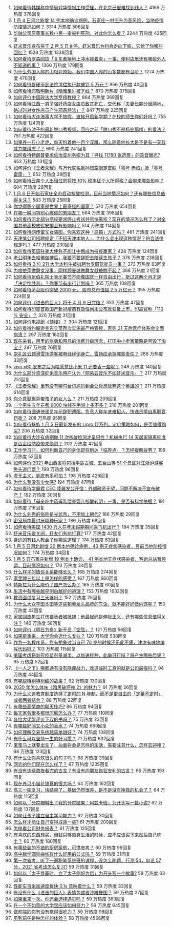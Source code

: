 1. [如何看待韩媒称中情局对华情报工作受挫，在北京已很难找到线人？](https://www.zhihu.com/question/437918712) 4169 万热度 378回复
1. [1 月 4 日河北新增 14 例本地确诊病例，石家庄一村庄升为高风险，当地疫情防控情况如何？](https://www.zhihu.com/question/437919573) 3314 万热度 506回复
1. [华融公司原董事长赖小民一审被判死刑，对此你怎么看？](https://www.zhihu.com/question/437997866) 2244 万热度 425回复
1. [虾米音乐宣布将于 2 月 5 日关停，虾米音乐为何会走向下坡，它给了你哪些回忆？](https://www.zhihu.com/question/437935314) 1528 万热度 1338回复
1. [如何看待罗森回应「关东煮掉地上冲水接着卖」一事，便利店里还有哪些外人不知道的事？](https://www.zhihu.com/question/437925753) 1360 万热度 179回复
1. [为什么外国人爬的山相对原始，我们中国人爬的山多数都有台阶？](https://www.zhihu.com/question/437207687) 1274 万热度 470回复
1. [如何看待提硬币到法院清偿执行款被罚 5 万元？](https://www.zhihu.com/question/438011892) 956 万热度 40回复
1. [如何看待郭敬明新片《晴雅集》被下线？](https://www.zhihu.com/question/437904154) 870 万热度 375回复
1. [如何评价中国政法大学罗翔教授？](https://www.zhihu.com/question/378314247) 864 万热度 369回复
1. [如何看待江西一男子强奸药店女店员致其死亡，交代称「夫妻长期分居两地，路过时对女性店员产生邪恶想法」？](https://www.zhihu.com/question/437994247) 847 万热度 225回复
1. [如何看待大连海事大学不放假，直接开启新学期？在校的师生你们好吗？](https://www.zhihu.com/question/437968750) 755 万热度 124回复
1. [如何看待池子的最新脱口秀视频，回应之前「脱口秀不是杨笠那样」的看法？](https://www.zhihu.com/question/437882093) 751 万热度 422回复
1. [如果养一只小老虎，每天抱着他一百个深蹲，那么随着他长大是不是有一天我就力能缚虎了？](https://www.zhihu.com/question/437834455) 690 万热度 241回复
1. [如何看待特朗普要求佐治亚州务卿为其「寻找 11780 张选票」的录音曝光?](https://www.zhihu.com/question/437803848) 653 万热度 131回复
1. [如何评价《王者荣耀》与万代联名款孙悟空限定皮肤「零号·赤焰」及「零号·雷霆」？](https://www.zhihu.com/question/437997882) 652 万热度 29回复
1. [如何看待云南个人出租住房将按 10% 税率征个人所得税？会带来哪些影响？](https://www.zhihu.com/question/438017849) 604 万热度 28回复
1. [1 月 6 日开始石家庄全市启动核酸检测，目前当地情况如何？还有哪些信息值得关注？](https://www.zhihu.com/question/438043907) 583 万热度 25回复
1. [你觉得哪个国家是世界上最奇怪的国家？](https://www.zhihu.com/question/391549284) 570 万热度 654回复
1. [在哪一瞬间特别心疼你的男朋友？](https://www.zhihu.com/question/324723408) 564 万热度 398回复
1. [如何看待河北部分高校要求停止考试并尽快离校？现在的情况怎么样了？对全国其他高校放假安排会有影响吗？](https://www.zhihu.com/question/437944357) 514 万热度 114回复
1. [如何看待网传雷军女装图，你喜欢这种「恶搞」方式吗？](https://www.zhihu.com/question/437790603) 481 万热度 241回复
1. [天津某公司招聘规定「不招天津本地人」，为什么会出现这种情况？符合法律规定吗？](https://www.zhihu.com/question/437897311) 477 万热度 230回复
1. [如何看待英国驻美大使称不能让中俄成为抗疫赢家？](https://www.zhihu.com/question/437916577) 428 万热度 124回复
1. [老公明年去哈佛做博后，我要不要辞职去陪读生孩子？](https://www.zhihu.com/question/304754968) 376 万热度 238回复
1. [如何看待 3 位 211 大学本科生被拟聘为专职驾驶员一事？](https://www.zhihu.com/question/437948397) 373 万热度 83回复
1. [为啥依萍做舞女没事，同样顾曼璐做舞女就被瞧不起？](https://www.zhihu.com/question/351647835) 368 万热度 21回复
1. [如何看待张伯礼院士表示春节不能像国庆一样自由出行，挺过这两个月才是「决定性胜利」？你春节有出行计划吗？](https://www.zhihu.com/question/437770306) 365 万热度 108回复
1. [如何看待茅台股价突破 2000 元， 股市总市值超 2.5 万亿元？](https://www.zhihu.com/question/437796267) 355 万热度 224回复
1. [如何评价《进击的巨人》将于 4 月 9 日完结？](https://www.zhihu.com/question/437945582) 333 万热度 47回复
1. [如何看待印度首款国产新冠疫苗有效性尚未公布就获批上市，印高官称「110 % 安全」？](https://www.zhihu.com/question/437837761) 320 万热度 31回复
1. [如何评价电视剧《顶楼》？](https://www.zhihu.com/question/423817224) 304 万热度 121回复
1. [如何看待约翰逊宣告全英再次实施最严格管控，否则 21 天后医疗体系会全面崩溃？](https://www.zhihu.com/question/437920084) 297 万热度 162回复
1. [现在来看，阿里的张勇和蒋凡的消费升级理念，打压中小卖家策略是否毁了淘宝？](https://www.zhihu.com/question/437709457) 297 万热度 76回复
1. [崇礼区云顶滑雪场游客被电线绊倒身亡，雪场应承担哪些责任？](https://www.zhihu.com/question/437845860) 286 万热度 33回复
1. [vivo x60 发布之后为啥感觉比小米 11 还要香一些呢？](https://www.zhihu.com/question/437085029) 248 万热度 140回复
1. [为什么部分资深虾米音乐用户认为「网易云音乐不如虾米音乐」？](https://www.zhihu.com/question/265112354) 217 万热度 251回复
1. [《王者荣耀》里有没有哪句台词尴尬到会让你想放弃这个英雄的？](https://www.zhihu.com/question/421011240) 211 万热度 614回复
1. [你介意娶离异带孩子的女人么？](https://www.zhihu.com/question/23767446) 211 万热度 209回复
1. [一个男生五年花费 6000 块钱在手游上多不多？](https://www.zhihu.com/question/437874019) 210 万热度 201回复
1. [如何看待圆通快递员年前辞职遭阻，负责人称年底难招人，快递员擅自离职要罚款？](https://www.zhihu.com/question/437943527) 208 万热度 95回复
1. [如何看待魅族 1 月 5 日最新发布的 Lipro 灯系列，定价策略如何，是否值得购买?](https://www.zhihu.com/question/437977499) 206 万热度 32回复
1. [如何看待大连有病例做 11 次核酸检测才呈阳性？机械执行 14 天居家隔离标准是否会给防疫带来隐患？](https://www.zhihu.com/question/437829990) 202 万热度 42回复
1. [工作学习时，如何判断自己的身体即将到达「临界点」？怎样缓解疲劳？](https://www.zhihu.com/question/437928389) 199 万热度 52回复
1. [如何评价 2021 年山西省将包括平遥古城、五台山等 51 个景区对江浙沪游客免头道门票？](https://www.zhihu.com/question/437710299) 198 万热度 96回复
1. [虚无主义，到底有多可怕？](https://www.zhihu.com/question/309651606) 198 万热度 426回复
1. [为什么我没有少女感?](https://www.zhihu.com/question/437488060) 194 万热度 47回复
1. [如何看待学霸君 CEO 凌晨发公开信：外部融资无望，问题不解决不宣布破产？](https://www.zhihu.com/question/437548111) 192 万热度 30回复
1. [如何看待「母亲吃中药母乳喂养婴儿核酸转阴」一事，是否有科学依据？](https://www.zhihu.com/question/437841641) 191 万热度 216回复
1. [为什么刘秀的俗称是光武帝，不用加上朝代?](https://www.zhihu.com/question/419782186) 186 万热度 29回复
1. [密室局中最讨厌哪种玩家？](https://www.zhihu.com/question/425299177) 186 万热度 68回复
1. [如何看待美国 1430 万人在年末假期期间乘飞机出行？](https://www.zhihu.com/question/437547039) 184 万热度 35回复
1. [虾米音乐要关闭，虾友们有何打算?](https://www.zhihu.com/question/432893433) 177 万热度 42回复
1. [身边的有钱人教会了你哪些道理？](https://www.zhihu.com/question/430653175) 174 万热度 83回复
1. [1 月 5 日河北新增 20 例本地确诊病例，43 例无症状感染者，目前当地防控情况如何？](https://www.zhihu.com/question/438080315) 174 万热度 34回复
1. [1 月 5 日石家庄新增 19 例本土确诊， 41 例本地无症状感染者，客运总站暂停运，目前情况如何？](https://www.zhihu.com/question/438088274) 170 万热度 34回复
1. [什么样子的情侣关系能够长久？](https://www.zhihu.com/question/435769097) 168 万热度 274回复
1. [家里蹲三年以上是怎样的感受？](https://www.zhihu.com/question/47521365) 167 万热度 660回复
1. [特斯拉为什么降价？国产怎么办？](https://www.zhihu.com/question/437509545) 165 万热度 60回复
1. [生活中有哪些越早明白越好的道理？](https://www.zhihu.com/question/392680981) 153 万热度 1632回复
1. [教资面试复习三天够吗？](https://www.zhihu.com/question/362470005) 152 万热度 25回复
1. [为什么大众丰田本田等这些销量龙头品牌的车企，就不能好好做内饰呢？](https://www.zhihu.com/question/436310560) 150 万热度 42回复
1. [家属回应男生打伤猥亵者被批捕：他最起码是伸张正义，还有哪些信息值得关注？](https://www.zhihu.com/question/437949004) 146 万热度 58回复
1. [如何评价《明日方舟》新干员「空弦」？](https://www.zhihu.com/question/437277814) 121 万热度 56回复
1. [如果能重来，大学你会选什么专业？](https://www.zhihu.com/question/435234544) 120 万热度 538回复
1. [作为一名程序员，您有想象过当自己 70 岁的时候还乐此不疲，津津有味地编写代码吗？](https://www.zhihu.com/question/435809669) 103 万热度 115回复
1. [美国考虑将新冠疫苗剂量减半，以加速接种，此举可行吗？将产生哪些后果？](https://www.zhihu.com/question/437807369) 95 万热度 52回复
1. [《一人之下》哪都通有没有隐藏战力，难道临时工真的就是公司最强吗？](https://www.zhihu.com/question/433704774) 94 万热度 44回复
1. [有哪些特别特别甜的故事？](https://www.zhihu.com/question/417468331) 92 万热度 130回复
1. [2020 年怎么体味《暗黑破坏神 2》的魅力？](https://www.zhihu.com/question/418074976) 91 万热度 26回复
1. [为什么义务教育制度选择了定时的 N 年制，而不是更自由的「定量不定时」或者两者结合？](https://www.zhihu.com/question/438004268) 88 万热度 22回复
1. [有哪些高情商的聊天技巧?](https://www.zhihu.com/question/388010261) 86 万热度 94回复
1. [每天家务很多都很压抑怎么办？](https://www.zhihu.com/question/433811511) 77 万热度 110回复
1. [各位大佬能评价下我的书吗？](https://www.zhihu.com/question/437188228) 75 万热度 23回复
1. [有哪些好闻又小众的香水？](https://www.zhihu.com/question/21069312) 74 万热度 669回复
1. [如何理解交易系统越简单越好？](https://www.zhihu.com/question/391507791) 74 万热度 108回复
1. [有什么可以坚持一生的好习惯？](https://www.zhihu.com/question/427072891) 71 万热度 632回复
1. [宝宝马上就要出生了，后面将会是怎样的生活，需要注意什么，怎样去迎接？](https://www.zhihu.com/question/431746403) 68 万热度 123回复
1. [有什么让你喜欢很久的句子吗？](https://www.zhihu.com/question/437789442) 68 万热度 39回复
1. [网恋的你们现在怎么样了？](https://www.zhihu.com/question/385409863) 67 万热度 1235回复
1. [有没有连续熬夜看完的古言？有没有向朋友疯狂安利的古言？](https://www.zhihu.com/question/367566060) 66 万热度 193回复
1. [现在养只小猫花销真的很大吗？](https://www.zhihu.com/question/436404862) 64 万热度 162回复
1. [高三一轮复习，快结束了，基础仍然很差，是不是没有挽救的机会了？](https://www.zhihu.com/question/432005028) 64 万热度 115回复
1. [如何以「分院帽喊出了我的分院结果：阿兹卡班」为开头写一篇小说?](https://www.zhihu.com/question/386972533) 62 万热度 137回复
1. [如何让孩子建立自主学习能力？](https://www.zhihu.com/question/437375149) 62 万热度 30回复
1. [怎么样才能让自己变得成熟一些?](https://www.zhihu.com/question/433515031) 61 万热度 200回复
1. [怎样看公司财务报表？](https://www.zhihu.com/question/20324128) 61 万热度 125回复
1. [有喜欢的东西想买，但钱只够自身生活的时候，应不应该买下来然后自己吃土？](https://www.zhihu.com/question/310573650) 60 万热度 180回复
1. [有哪些装的不错的厨房案例，可供参考？](https://www.zhihu.com/question/384221517) 60 万热度 99回复
1. [高中数学圆锥曲线有什么好用的公式吗？](https://www.zhihu.com/question/33518288) 59 万热度 31回复
1. [第一次省考，听了一遍粉笔系统班的课程，没怎么刷题，行测 54，申论 57 分，2021 省考该怎么复习?](https://www.zhihu.com/question/432405406) 59 万热度 31回复
1. [如何以「太子登基时，立了太子侧妃为后」为开头写一个故事?](https://www.zhihu.com/question/425504348) 59 万热度 63回复
1. [性能车百米加速度每快 0.1s 意味着什么？](https://www.zhihu.com/question/433696786) 59 万热度 33回复
1. [有没有什么《进击的巨人》表情包或者沙雕梗图？](https://www.zhihu.com/question/434941232) 59 万热度 27回复
1. [如果重来一次，你还会选择遇见吗？](https://www.zhihu.com/question/434466113) 59 万热度 363回复
1. [在一个不如意的大学里应该如何努力？](https://www.zhihu.com/question/429880111) 59 万热度 645回复
1. [做前端的你有没有觉得很吃力？](https://www.zhihu.com/question/425782106) 59 万热度 98回复
1. [见到前任是种怎样的体验？](https://www.zhihu.com/question/287708485) 58 万热度 4566回复